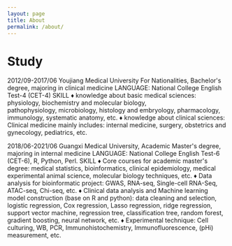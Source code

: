 ```yaml
---
layout: page
title: About
permalink: /about/
---
```

# Study
2012/09-2017/06 Youjiang Medical University For Nationalities, Bachelor's degree, majoring in clinical medicine
LANGUAGE: National College English Test-4 (CET-4)
SKILL
&diams;	knowledge about basic medical sciences: physiology, biochemistry and molecular biology,   
pathophysiology, microbiology, histology and embryology, pharmacology, immunology, systematic anatomy, etc.
&diams;	knowledge about clinical sciences: Clinical medicine mainly includes: internal medicine, surgery, obstetrics and gynecology, pediatrics, etc.

2018/06-2021/06 Guangxi Medical University, Academic Master's degree, majoring in internal medicine
LANGUAGE: National College English Test-6 (CET-6), R, Python, Perl.
SKILL
&diams;	Core courses for academic master's degree: medical statistics, bioinformatics, clinical epidemiology, medical experimental animal science, molecular biology techniques, etc.
&diams;	Data analysis for bioinformatic project: GWAS, RNA-seq, Single-cell RNA-Seq, ATAC-seq, Chi-seq, etc.
&diams;	Clinical data analysis and Machine learning model construction (base on R and python): data cleaning and selection, logistic regression, Cox regression, Lasso regression, ridge regression, support vector machine, regression tree, classification tree, random forest, gradient boosting, neural network, etc.
&diams;	Experimental technique: Cell culturing, WB, PCR, Immunohistochemistry, Immunofluorescence, (pHi) measurement, etc.


